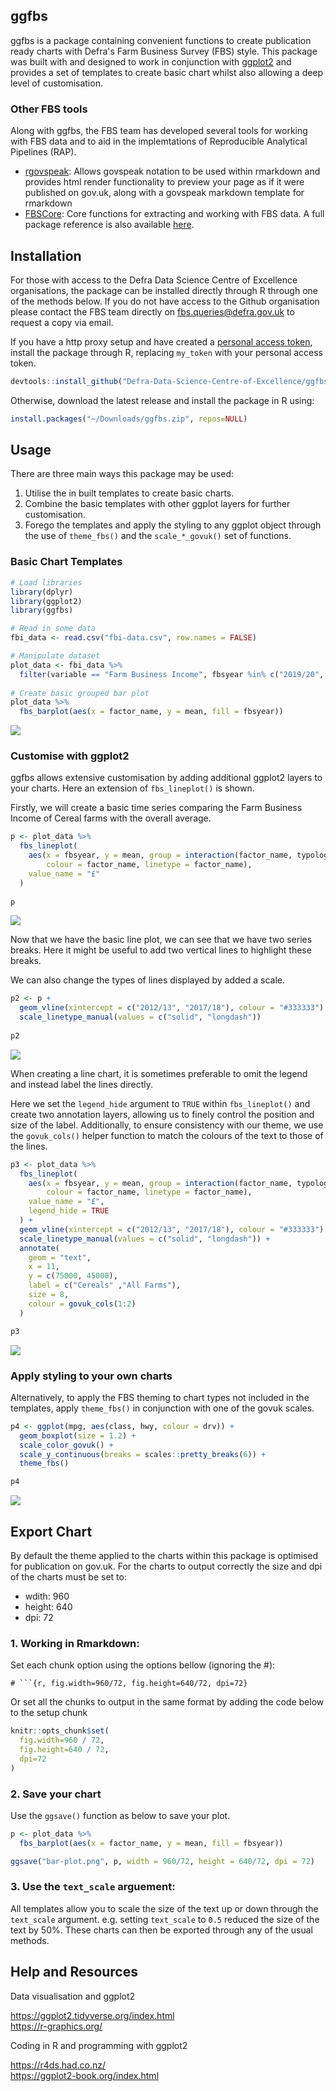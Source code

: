 ## ggfbs

ggfbs is a package containing convenient functions to create publication ready charts with Defra's Farm Business Survey (FBS) style. This package was built with and designed to work in conjunction with [ggplot2](https://ggplot2.tidyverse.org/) and provides a set of templates to create basic chart whilst also allowing a deep level of customisation.

### Other FBS tools

Along with ggfbs, the FBS team has developed several tools for working with FBS data and to aid in the implemtations of Reproducible Analytical Pipelines (RAP).

* [rgovspeak](https://github.com/Defra-Data-Science-Centre-of-Excellence/rgovspeak): Allows govspeak notation to be used within rmarkdown and provides html render functionality to preview your page as if it were published on gov.uk, along with a govspeak markdown template for rmarkdown
* [FBSCore](https://github.com/Defra-Data-Science-Centre-of-Excellence/FBSCore ): Core functions for extracting and working with FBS data. A full package reference is also available [here](http://fbs.int.sce.network/shiny/fbscore/).

## Installation

For those with access to the Defra Data Science Centre of Excellence organisations, the package can be installed directly through R through one of the methods below. If you do not have access to the Github organisation please contact the FBS team directly on [fbs.queries@defra.gov.uk](mailto:fbs.queries@defra.gov.uk) to request a copy via email.

If you have a http proxy setup and have created a [personal access token](https://docs.github.com/en/authentication/keeping-your-account-and-data-secure/creating-a-personal-access-token), install the package through R, replacing `my_token` with your personal access token.

```r
devtools::install_github("Defra-Data-Science-Centre-of-Excellence/ggfbs", auth_token = "my_token")
```

Otherwise, download the latest release and install the package in R using:

```r
install.packages("~/Downloads/ggfbs.zip", repos=NULL)
```

## Usage

There are three main ways this package may be used:

1. Utilise the in built templates to create basic charts.
2. Combine the basic templates with other ggplot layers for further customisation.
3. Forego the templates and apply the styling to any ggplot object through the use of `theme_fbs()` and the `scale_*_govuk()` set of functions.

### Basic Chart Templates

```r
# Load libraries
library(dplyr)
library(ggplot2)
library(ggfbs)

# Read in some data
fbi_data <- read.csv("fbi-data.csv", row.names = FALSE)

# Manipulate dataset
plot_data <- fbi_data %>% 
  filter(variable == "Farm Business Income", fbsyear %in% c("2019/20", "2020/21"))
  
# Create basic grouped bar plot
plot_data %>% 
  fbs_barplot(aes(x = factor_name, y = mean, fill = fbsyear))
```
![](examples/usage-barplot-1.png)<!-- -->

### Customise with ggplot2

ggfbs allows extensive customisation by adding additional ggplot2 layers to your charts. Here an extension of `fbs_lineplot()` is shown.

Firstly, we will create a basic time series comparing the Farm Business Income of Cereal farms with the overall average.

```r
p <- plot_data %>% 
  fbs_lineplot(
    aes(x = fbsyear, y = mean, group = interaction(factor_name, typology), 
        colour = factor_name, linetype = factor_name),
    value_name = "£"
  )
  
p
```
![](examples/usage-lineplot-1.png)<!-- -->

Now that we have the basic line plot, we can see that we have two series breaks. Here it might be useful to add two vertical lines to highlight these breaks.

We can also change the types of lines displayed by added a scale.

```r
p2 <- p +
  geom_vline(xintercept = c("2012/13", "2017/18"), colour = "#333333")  +
  scale_linetype_manual(values = c("solid", "longdash"))
  
p2
```
![](examples/usage-lineplot-2.png)<!-- -->

When creating a line chart, it is sometimes preferable to omit the legend and instead label the lines directly.

Here we set the `legend_hide` argument to `TRUE` within `fbs_lineplot()` and create two annotation layers, allowing us to finely control the position and size of the label. Additionally, to ensure consistency with our theme, we use the `govuk_cols()` helper function to match the colours of the text to those of the lines.

```r
p3 <- plot_data %>% 
  fbs_lineplot(
    aes(x = fbsyear, y = mean, group = interaction(factor_name, typology), 
        colour = factor_name, linetype = factor_name),
    value_name = "£",
    legend_hide = TRUE
  ) +
  geom_vline(xintercept = c("2012/13", "2017/18"), colour = "#333333") +
  scale_linetype_manual(values = c("solid", "longdash")) +
  annotate(
    geom = "text", 
    x = 11,
    y = c(75000, 45000),
    label = c("Cereals" ,"All Farms"),
    size = 8,
    colour = govuk_cols(1:2)
  )

p3
```
![](examples/usage-lineplot-3.png)<!-- -->

### Apply styling to your own charts

Alternatively, to apply the FBS theming to chart types not included in the templates, apply `theme_fbs()` in conjunction with one of the govuk scales.

```r
p4 <- ggplot(mpg, aes(class, hwy, colour = drv)) + 
  geom_boxplot(size = 1.2) +
  scale_color_govuk() +
  scale_y_continuous(breaks = scales::pretty_breaks(6)) +
  theme_fbs()

p4
```
![](examples/usage-boxplot-1.png)<!-- -->

## Export Chart

By default the theme applied to the charts within this package is optimised for publication on gov.uk. For the charts to output correctly the size and dpi of the charts must be set to:

- wdith: 960
- height: 640
- dpi: 72

### 1. Working in Rmarkdown:

Set each chunk option using the options bellow (ignoring the #):
```
# ```{r, fig.width=960/72, fig.height=640/72, dpi=72}
```

Or set all the chunks to output in the same format by adding the code below to the setup chunk
```r
knitr::opts_chunk$set(
  fig.width=960 / 72,
  fig.height=640 / 72,
  dpi=72
)
```

### 2. Save your chart

Use the `ggsave()` function as below to save your plot.

```r
p <- plot_data %>% 
  fbs_barplot(aes(x = factor_name, y = mean, fill = fbsyear))

ggsave("bar-plot.png", p, width = 960/72, height = 640/72, dpi = 72)
```

### 3. Use the `text_scale` arguement:

All templates allow you to scale the size of the text up or down through the `text_scale` argument. e.g. setting `text_scale` to `0.5` reduced the size of the text by 50%. These charts can then be exported through any of the usual methods.

## Help and Resources
Data visualisation and ggplot2

https://ggplot2.tidyverse.org/index.html  
https://r-graphics.org/

Coding in R and programming with ggplot2

https://r4ds.had.co.nz/  
https://ggplot2-book.org/index.html
